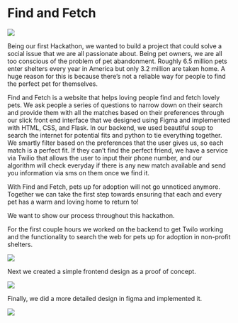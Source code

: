 # Find and Fetch

![](https://i.imgur.com/kcyLXH5.jpg)

Being our first Hackathon, we wanted to build a project that could solve a social issue that we are all passionate about. Being pet owners, we are all too conscious of the problem of pet abandonment. Roughly 6.5 million pets enter shelters every year in America but only 3.2 million are taken home. A huge reason for this is because there’s not a reliable way for people to find the perfect pet for themselves.

Find and Fetch is a website that helps loving people find and fetch lovely pets. We ask people a series of questions to narrow down on their search and provide them with all the matches based on their preferences through our slick front end interface that we designed using Figma and implemented with HTML, CSS, and Flask. In our backend, we used beautiful soup to search the internet for potential fits and python to tie everything together. We smartly filter based on the preferences that the user gives us, so each match is a perfect fit. If they can’t find the perfect friend, we have a service via Twilio that allows the user to input their phone number, and our algorithm will check everyday if there is any new match available and send you information via sms on them once we find it.

With Find and Fetch, pets up for adoption will not go unnoticed anymore. Together we can take the first step towards ensuring that each and every pet has a warm and loving home to return to!

We want to show our process throughout this hackathon. 

For the first couple hours we worked on the backend to get Twilo working and the functionality to search the web for pets up for adoption in non-profit shelters.

![](https://i.imgur.com/vKVu5JT.jpg)

Next we created a simple frontend design as a proof of concept. 

![](https://i.imgur.com/cEZeqp8.jpg)

Finally, we did a more detailed design in figma and implemented it. 

![](https://i.imgur.com/UYr8GCj.jpg)
